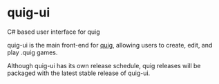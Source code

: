 # quig-ui
C# based user interface for quig

quig-ui is the main front-end for [quig](https://github.com/bmdeeal/quig), allowing users to create, edit, and play .quig games.

Although quig-ui has its own release schedule, quig releases will be packaged with the latest stable release of quig-ui.
